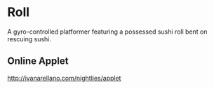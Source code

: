 # Roll
A gyro-controlled platformer featuring a possessed sushi roll bent on rescuing sushi.

## Online Applet
http://ivanarellano.com/nightlies/applet